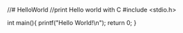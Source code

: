 //# HelloWorld
//print Hello world with C
#include <stdio.h>

int main(){
  printf("Hello World!\n");
  return 0;
}
